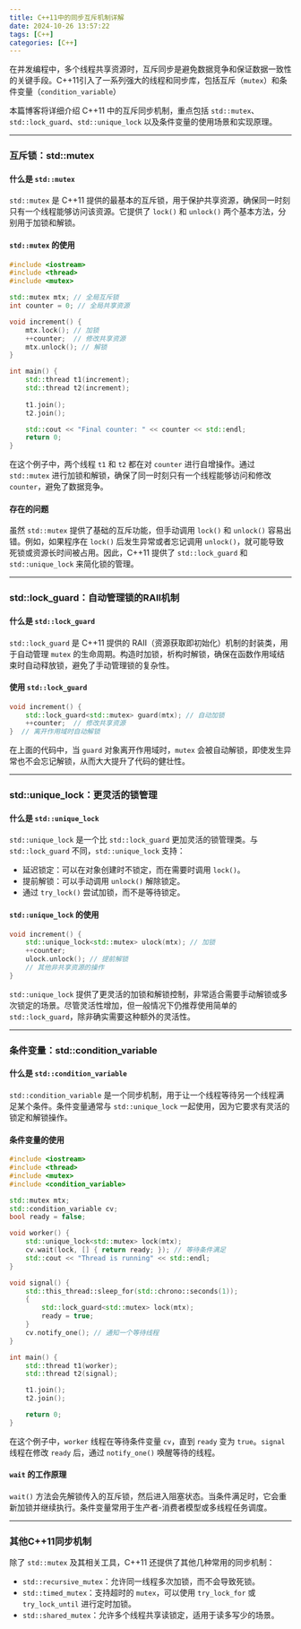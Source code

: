 ```yaml
---
title: C++11中的同步互斥机制详解
date: 2024-10-26 13:57:22
tags: [C++]
categories: [C++]
---
```


在并发编程中，多个线程共享资源时，互斥同步是避免数据竞争和保证数据一致性的关键手段。C++11引入了一系列强大的线程和同步库，包括互斥（`mutex`）和条件变量（`condition_variable`）

本篇博客将详细介绍 C++11 中的互斥同步机制，重点包括 `std::mutex`、`std::lock_guard`、`std::unique_lock` 以及条件变量的使用场景和实现原理。

---

### 互斥锁：std::mutex

#### 什么是 `std::mutex`

`std::mutex` 是 C++11 提供的最基本的互斥锁，用于保护共享资源，确保同一时刻只有一个线程能够访问该资源。它提供了 `lock()` 和 `unlock()` 两个基本方法，分别用于加锁和解锁。

#### `std::mutex` 的使用

```cpp
#include <iostream>
#include <thread>
#include <mutex>

std::mutex mtx; // 全局互斥锁
int counter = 0; // 全局共享资源

void increment() {
    mtx.lock(); // 加锁
    ++counter;  // 修改共享资源
    mtx.unlock(); // 解锁
}

int main() {
    std::thread t1(increment);
    std::thread t2(increment);
    
    t1.join();
    t2.join();

    std::cout << "Final counter: " << counter << std::endl;
    return 0;
}
```

在这个例子中，两个线程 `t1` 和 `t2` 都在对 `counter` 进行自增操作。通过 `std::mutex` 进行加锁和解锁，确保了同一时刻只有一个线程能够访问和修改 `counter`，避免了数据竞争。

#### 存在的问题

虽然 `std::mutex` 提供了基础的互斥功能，但手动调用 `lock()` 和 `unlock()` 容易出错。例如，如果程序在 `lock()` 后发生异常或者忘记调用 `unlock()`，就可能导致死锁或资源长时间被占用。因此，C++11 提供了 `std::lock_guard` 和 `std::unique_lock` 来简化锁的管理。

---

### std::lock_guard：自动管理锁的RAII机制

#### 什么是 `std::lock_guard`

`std::lock_guard` 是 C++11 提供的 RAII（资源获取即初始化）机制的封装类，用于自动管理 `mutex` 的生命周期。构造时加锁，析构时解锁，确保在函数作用域结束时自动释放锁，避免了手动管理锁的复杂性。

#### 使用 `std::lock_guard`

```cpp
void increment() {
    std::lock_guard<std::mutex> guard(mtx); // 自动加锁
    ++counter;  // 修改共享资源
}  // 离开作用域时自动解锁
```

在上面的代码中，当 `guard` 对象离开作用域时，`mutex` 会被自动解锁，即使发生异常也不会忘记解锁，从而大大提升了代码的健壮性。

---

### std::unique_lock：更灵活的锁管理

#### 什么是 `std::unique_lock`

`std::unique_lock` 是一个比 `std::lock_guard` 更加灵活的锁管理类。与 `std::lock_guard` 不同，`std::unique_lock` 支持：

+ 延迟锁定：可以在对象创建时不锁定，而在需要时调用 `lock()`。
+ 提前解锁：可以手动调用 `unlock()` 解除锁定。
+ 通过 `try_lock()` 尝试加锁，而不是等待锁定。

#### `std::unique_lock` 的使用

```cpp
void increment() {
    std::unique_lock<std::mutex> ulock(mtx); // 加锁
    ++counter;
    ulock.unlock(); // 提前解锁
    // 其他非共享资源的操作
}
```

`std::unique_lock` 提供了更灵活的加锁和解锁控制，非常适合需要手动解锁或多次锁定的场景。尽管灵活性增加，但一般情况下仍推荐使用简单的 `std::lock_guard`，除非确实需要这种额外的灵活性。

---

### 条件变量：std::condition_variable

#### 什么是 `std::condition_variable`

`std::condition_variable` 是一个同步机制，用于让一个线程等待另一个线程满足某个条件。条件变量通常与 `std::unique_lock` 一起使用，因为它要求有灵活的锁定和解锁操作。

#### 条件变量的使用

```cpp
#include <iostream>
#include <thread>
#include <mutex>
#include <condition_variable>

std::mutex mtx;
std::condition_variable cv;
bool ready = false;

void worker() {
    std::unique_lock<std::mutex> lock(mtx);
    cv.wait(lock, [] { return ready; }); // 等待条件满足
    std::cout << "Thread is running" << std::endl;
}

void signal() {
    std::this_thread::sleep_for(std::chrono::seconds(1));
    {
        std::lock_guard<std::mutex> lock(mtx);
        ready = true;
    }
    cv.notify_one(); // 通知一个等待线程
}

int main() {
    std::thread t1(worker);
    std::thread t2(signal);

    t1.join();
    t2.join();

    return 0;
}
```

在这个例子中，`worker` 线程在等待条件变量 `cv`，直到 `ready` 变为 `true`。`signal` 线程在修改 `ready` 后，通过 `notify_one()` 唤醒等待的线程。

#### `wait` 的工作原理

`wait()` 方法会先解锁传入的互斥锁，然后进入阻塞状态。当条件满足时，它会重新加锁并继续执行。条件变量常用于生产者-消费者模型或多线程任务调度。

---

### 其他C++11同步机制

除了 `std::mutex` 及其相关工具，C++11 还提供了其他几种常用的同步机制：

+ `std::recursive_mutex`：允许同一线程多次加锁，而不会导致死锁。
+ `std::timed_mutex`：支持超时的 `mutex`，可以使用 `try_lock_for` 或 `try_lock_until` 进行定时加锁。
+ `std::shared_mutex`：允许多个线程共享读锁定，适用于读多写少的场景。

